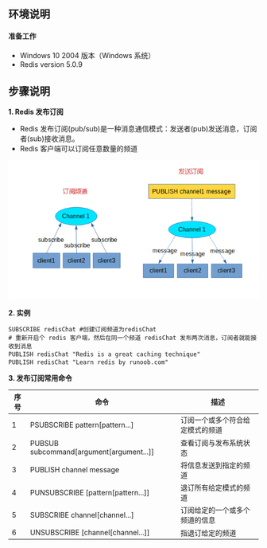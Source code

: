 ## **环境说明**

#### 准备工作

- Windows 10 2004 版本（Windows 系统）
- Redis version 5.0.9

## **步骤说明**

**1. Redis 发布订阅**

- Redis 发布订阅(pub/sub)是一种消息通信模式：发送者(pub)发送消息，订阅者(sub)接收消息。
- Redis 客户端可以订阅任意数量的频道

![发布订阅](../../img/db_img/re3.png)

**2. 实例**

```@cmd
SUBSCRIBE redisChat #创建订阅频道为redisChat
# 重新开启个 redis 客户端，然后在同一个频道 redisChat 发布两次消息，订阅者就能接收到消息
PUBLISH redisChat "Redis is a great caching technique"
PUBLISH redisChat "Learn redis by runoob.com"
```

**3. 发布订阅常用命令**

| 序号 | 命令                                     | 描述                             |
| ---- | ---------------------------------------- | -------------------------------- |
| 1    | PSUBSCRIBE pattern[pattern...]           | 订阅一个或多个符合给定模式的频道 |
| 2    | PUBSUB subcommand[argument[argument...]] | 查看订阅与发布系统状态           |
| 3    | PUBLISH channel message                  | 将信息发送到指定的频道           |
| 4    | PUNSUBSCRIBE [pattern[pattern...]]       | 退订所有给定模式的频道           |
| 5    | SUBSCRIBE channel[channel...]            | 订阅给定的一个或多个频道的信息   |
| 6    | UNSUBSCRIBE [channel[channel...]]        | 指退订给定的频道                 |
